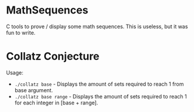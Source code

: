 # MathSequences
C tools to prove / display some math sequences. This is useless, but it was fun to write.

# Collatz Conjecture
Usage:
* ``./collatz base`` - Displays the amount of sets required to reach 1 from base argument.
* ``./collatz base range`` - Displays the amount of sets required to reach 1 for each integer in [base + range].
